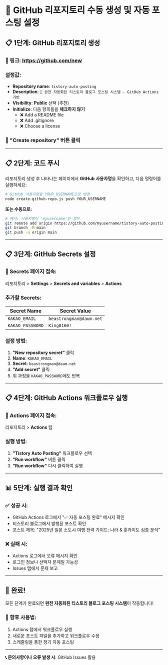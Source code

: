 # 🚀 GitHub 리포지토리 수동 생성 및 자동 포스팅 설정

## 📋 1단계: GitHub 리포지토리 생성

### 🔗 링크: https://github.com/new

### 설정값:
- **Repository name**: `tistory-auto-posting`
- **Description**: `🤖 완전 자동화된 티스토리 블로그 포스팅 시스템 - GitHub Actions 기반`
- **Visibility**: **Public** 선택 (추천)
- **Initialize**: 다음 항목들을 **체크하지 않기**
  - ❌ Add a README file
  - ❌ Add .gitignore
  - ❌ Choose a license

### 🎯 "Create repository" 버튼 클릭

---

## 📋 2단계: 코드 푸시

리포지토리 생성 후 나타나는 페이지에서 **GitHub 사용자명**을 확인하고, 다음 명령어를 실행하세요:

```bash
# GitHub 사용자명을 YOUR_USERNAME으로 변경
node create-github-repo.js push YOUR_USERNAME
```

**또는 수동으로:**

```bash
# 예시: 사용자명이 'myusername'인 경우
git remote add origin https://github.com/myusername/tistory-auto-posting.git
git branch -M main
git push -u origin main
```

---

## 📋 3단계: GitHub Secrets 설정

### 🔐 Secrets 페이지 접속:
리포지토리 > **Settings** > **Secrets and variables** > **Actions**

### 추가할 Secrets:

| Secret Name | Secret Value |
|-------------|--------------|
| `KAKAO_EMAIL` | `beastrongman@daum.net` |
| `KAKAO_PASSWORD` | `King8160!` |

### 설정 방법:
1. **"New repository secret"** 클릭
2. **Name**: `KAKAO_EMAIL`
3. **Secret**: `beastrongman@daum.net`
4. **"Add secret"** 클릭
5. 위 과정을 `KAKAO_PASSWORD`에도 반복

---

## 📋 4단계: GitHub Actions 워크플로우 실행

### 🎯 Actions 페이지 접속:
리포지토리 > **Actions** 탭

### 실행 방법:
1. **"Tistory Auto Posting"** 워크플로우 선택
2. **"Run workflow"** 버튼 클릭
3. **"Run workflow"** 다시 클릭하여 실행

---

## 📊 5단계: 실행 결과 확인

### ✅ 성공 시:
- GitHub Actions 로그에서 "✅ 자동 포스팅 완료" 메시지 확인
- 티스토리 블로그에서 발행된 포스트 확인
- 포스트 제목: "2025년 일본 소도시 여행 전략 가이드: 나라 & 홋카이도 심층 분석"

### ❌ 실패 시:
- Actions 로그에서 오류 메시지 확인
- 로그인 정보나 선택자 문제일 가능성
- Issues 탭에서 문제 보고

---

## 🎉 완료!

모든 단계가 완료되면 **완전 자동화된 티스토리 블로그 포스팅 시스템**이 작동합니다!

### 🔄 향후 사용법:
1. Actions 탭에서 워크플로우 실행
2. 새로운 포스트 파일을 추가하고 워크플로우 수정
3. 스케줄링을 통한 정기 자동 포스팅

---

**📞 문의사항이나 오류 발생 시**: GitHub Issues 활용